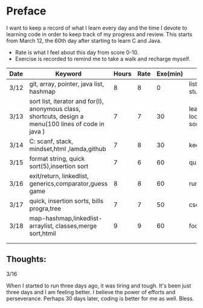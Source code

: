 # Preface

I want to keep a record of what I learn every day and the time I devote to learning code in order to keep track of my progress and review. This starts from March 12, the 60th day after starting to learn C and Java.



- Rate is what I feel about this day from score 0-10.
- Exercise is recorded to remind me to take a walk and recharge myself.





| Date | Keyword                                                      | Hours | Rate | Exe(min) | Note                                    |
| :--- | ------------------------------------------------------------ | ----- | ---- | -------- | --------------------------------------- |
| 3/12 | git, array, pointer, java list, hashmap                      | 8     | 8    | 0        | list needs more study                   |
| 3/13 | sort list, iterator and for(I), anonymous class, shortcuts, design a menu(100 lines of code in java ) | 7     | 7    | 30       | learn a lot about loop and list sorting |
| 3/14 | C: scanf, stack, mindset,html<h></h> ,lamda,github           | 7     | 8    | 30       | keep going                              |
| 3/15 | format string, quick sort(5),insertion sort                  | 7     | 6    | 60       | quicksort is tough                      |
| 3/16 | exit/return, linkedlist, generics,comparator,guess game      | 8     | 8    | 60       | running is helpful                      |
| 3/17 | quick,  insertion sorts, bills progra,tree                   | 7     | 7    | 50       | csdojo is amazing                       |
| 3/18 | map-hashmap,linkedlist-arraylist, classes,merge sort,htmil   | 9     | 9    | 60       | focused,energetic                       |
|      |                                                              |       |      |          |                                         |
|      |                                                              |       |      |          |                                         |

## Thoughts:

3/16

When I started to run three days ago, it was tiring and tough. It's been just three days and I am feeling better. I believe the power of efforts and perseverance. Perhaps 30 days later, coding is better for me as well. Bless.
